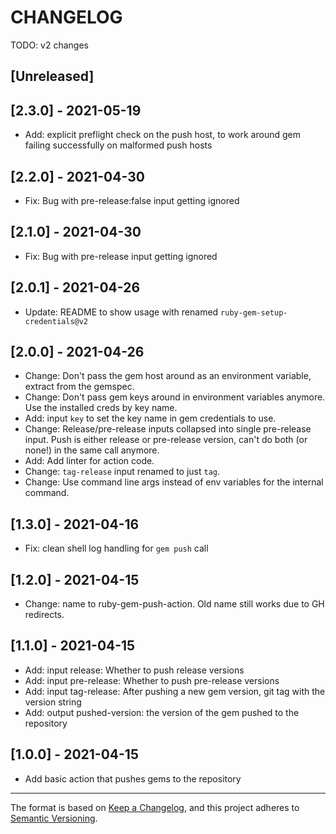 # CHANGELOG

TODO: v2 changes

## [Unreleased]

## [2.3.0] - 2021-05-19

- Add: explicit preflight check on the push host, to work around gem failing successfully on malformed push hosts

## [2.2.0] - 2021-04-30

- Fix: Bug with pre-release:false input getting ignored

## [2.1.0] - 2021-04-30

- Fix: Bug with pre-release input getting ignored

## [2.0.1] - 2021-04-26

- Update: README to show usage with renamed `ruby-gem-setup-credentials@v2`

## [2.0.0] - 2021-04-26

- Change: Don't pass the gem host around as an environment variable, extract from the gemspec.
- Change: Don't pass gem keys around in environment variables anymore. Use the installed creds by key name.
- Add: input `key` to set the key name in gem credentials to use.
- Change: Release/pre-release inputs collapsed into single pre-release input. Push is either release or pre-release version, can't do both (or none!) in the same call anymore.
- Add: Add linter for action code.
- Change: `tag-release` input renamed to just `tag`.
- Change: Use command line args instead of env variables for the internal command.

## [1.3.0] - 2021-04-16

- Fix: clean shell log handling for `gem push` call

## [1.2.0] - 2021-04-15

- Change: name to ruby-gem-push-action. Old name still works due to GH redirects.

## [1.1.0] - 2021-04-15

- Add: input release: Whether to push release versions
- Add: input pre-release: Whether to push pre-release versions
- Add: input tag-release: After pushing a new gem version, git tag with the version string
- Add: output pushed-version: the version of the gem pushed to the repository

## [1.0.0] - 2021-04-15

- Add basic action that pushes gems to the repository

----

The format is based on [Keep a Changelog](https://keepachangelog.com/en/1.0.0/),
and this project adheres to [Semantic Versioning](https://semver.org/spec/v2.0.0.html).
